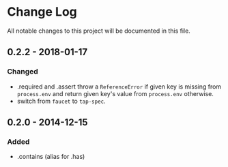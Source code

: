 # Change Log
All notable changes to this project will be documented in this file.

## 0.2.2 - 2018-01-17
### Changed
- .required and .assert throw a `ReferenceError` if given key is missing from `process.env` and return given key's value from `process.env` otherwise.
- switch from `faucet` to `tap-spec`.

## 0.2.0 - 2014-12-15
### Added
- .contains (alias for .has)

